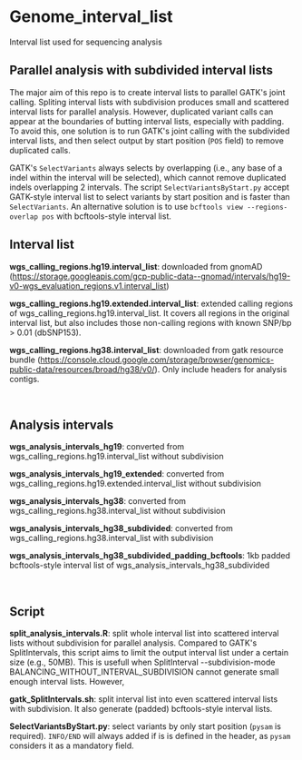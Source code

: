 # Genome_interval_list
Interval list used for sequencing analysis

## Parallel analysis with subdivided interval lists

The major aim of this repo is to create interval lists to parallel GATK's joint calling. Spliting interval lists with subdivision produces small and scattered interval lists for parallel analysis. However, duplicated variant calls can appear at the boundaries of butting interval lists, especially with padding. To avoid this, one solution is to run GATK's joint calling with the subdivided interval lists, and then select output by start position (`POS` field) to remove duplicated calls. 

GATK's `SelectVariants` always selects by overlapping (i.e., any base of a indel within the interval will be selected), which cannot remove duplicated indels overlapping 2 intervals. The script `SelectVariantsByStart.py` accept GATK-style interval list to select variants by start position and is faster than `SelectVariants`. An alternative solution is to use `bcftools view --regions-overlap pos` with bcftools-style interval list.


## Interval list

**wgs_calling_regions.hg19.interval_list**: downloaded from gnomAD (https://storage.googleapis.com/gcp-public-data--gnomad/intervals/hg19-v0-wgs_evaluation_regions.v1.interval_list)

**wgs_calling_regions.hg19.extended.interval_list**: extended calling regions of wgs_calling_regions.hg19.interval_list. It covers all regions in the original interval list, but also includes those non-calling regions with known SNP/bp > 0.01 (dbSNP153).

**wgs_calling_regions.hg38.interval_list**: downloaded from gatk resource bundle (https://console.cloud.google.com/storage/browser/genomics-public-data/resources/broad/hg38/v0/). Only include headers for analysis contigs.

<br/>



## Analysis intervals

**wgs_analysis_intervals_hg19**: converted from wgs_calling_regions.hg19.interval_list without subdivision

**wgs_analysis_intervals_hg19_extended**: converted from wgs_calling_regions.hg19.extended.interval_list without subdivision

**wgs_analysis_intervals_hg38**: converted from wgs_calling_regions.hg38.interval_list without subdivision

**wgs_analysis_intervals_hg38_subdivided**: converted from wgs_calling_regions.hg38.interval_list with subdivision

**wgs_analysis_intervals_hg38_subdivided_padding_bcftools**: 1kb padded bcftools-style interval list of wgs_analysis_intervals_hg38_subdivided


<br/>



## Script

**split_analysis_intervals.R**: split whole interval list into scattered interval lists without subdivision for parallel analysis. Compared to GATK's SplitIntervals, this script aims to limit the output interval list under a certain size (e.g., 50MB). This is usefull when SplitInterval --subdivision-mode BALANCING_WITHOUT_INTERVAL_SUBDIVISION cannot generate small enough interval lists. However,

**gatk_SplitIntervals.sh**: split interval list into even scattered interval lists with subdivision. It also generate (padded) bcftools-style interval lists.

**SelectVariantsByStart.py**: select variants by only start position (`pysam` is required). `INFO/END` will always added if is is defined in the header, as `pysam` considers it as a mandatory field.

<br/>

